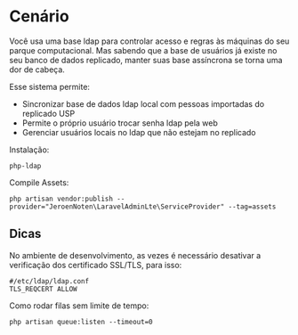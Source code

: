 # Cenário

Você usa uma base ldap para controlar acesso e regras às máquinas do seu parque
computacional. Mas sabendo que a base de usuários já existe no seu banco de dados replicado,
manter suas base assíncrona se torna uma dor de cabeça.

Esse sistema permite:

 - Sincronizar base de dados ldap local com pessoas importadas do replicado USP
 - Permite o próprio usuário trocar senha ldap pela web
 - Gerenciar usuários locais no ldap que não estejam no replicado

Instalação:

    php-ldap

Compile Assets:

    php artisan vendor:publish --provider="JeroenNoten\LaravelAdminLte\ServiceProvider" --tag=assets

## Dicas

No ambiente de desenvolvimento, as vezes é necessário desativar a verificação dos certificado SSL/TLS,
para isso: 

    #/etc/ldap/ldap.conf
    TLS_REQCERT ALLOW

Como rodar filas sem limite de tempo:

    php artisan queue:listen --timeout=0
 
